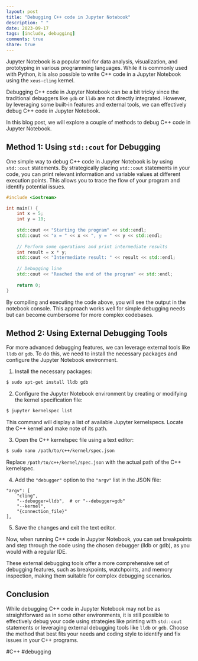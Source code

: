 ```yaml
---
layout: post
title: "Debugging C++ code in Jupyter Notebook"
description: " "
date: 2023-09-17
tags: [include, debugging]
comments: true
share: true
---
```


Jupyter Notebook is a popular tool for data analysis, visualization, and prototyping in various programming languages. While it is commonly used with Python, it is also possible to write C++ code in a Jupyter Notebook using the `xeus-cling` kernel.

Debugging C++ code in Jupyter Notebook can be a bit tricky since the traditional debuggers like `gdb` or `lldb` are not directly integrated. However, by leveraging some built-in features and external tools, we can effectively debug C++ code in Jupyter Notebook.

In this blog post, we will explore a couple of methods to debug C++ code in Jupyter Notebook.

## Method 1: Using `std::cout` for Debugging

One simple way to debug C++ code in Jupyter Notebook is by using `std::cout` statements. By strategically placing `std::cout` statements in your code, you can print relevant information and variable values at different execution points. This allows you to trace the flow of your program and identify potential issues.

```cpp
#include <iostream>

int main() {
    int x = 5;
    int y = 10;
    
    std::cout << "Starting the program" << std::endl;
    std::cout << "x = " << x << ", y = " << y << std::endl;
    
    // Perform some operations and print intermediate results
    int result = x * y;
    std::cout << "Intermediate result: " << result << std::endl;
    
    // Debugging line
    std::cout << "Reached the end of the program" << std::endl;
    
    return 0;
}
```

By compiling and executing the code above, you will see the output in the notebook console. This approach works well for simple debugging needs but can become cumbersome for more complex codebases.

## Method 2: Using External Debugging Tools

For more advanced debugging features, we can leverage external tools like `lldb` or `gdb`. To do this, we need to install the necessary packages and configure the Jupyter Notebook environment.

1. Install the necessary packages:
```bash
$ sudo apt-get install lldb gdb
```

2. Configure the Jupyter Notebook environment by creating or modifying the kernel specification file:
```bash
$ jupyter kernelspec list
```
This command will display a list of available Jupyter kernelspecs. Locate the C++ kernel and make note of its path.

3. Open the C++ kernelspec file using a text editor:
```bash
$ sudo nano /path/to/c++/kernel/spec.json
```
Replace `/path/to/c++/kernel/spec.json` with the actual path of the C++ kernelspec.

4. Add the `"debugger"` option to the `"argv"` list in the JSON file:
```
"argv": [
    "cling",
    "--debugger=lldb",  # or "--debugger=gdb"
    "--kernel",
    "{connection_file}"
],
```

5. Save the changes and exit the text editor.

Now, when running C++ code in Jupyter Notebook, you can set breakpoints and step through the code using the chosen debugger (lldb or gdb), as you would with a regular IDE.

These external debugging tools offer a more comprehensive set of debugging features, such as breakpoints, watchpoints, and memory inspection, making them suitable for complex debugging scenarios.

## Conclusion

While debugging C++ code in Jupyter Notebook may not be as straightforward as in some other environments, it is still possible to effectively debug your code using strategies like printing with `std::cout` statements or leveraging external debugging tools like `lldb` or `gdb`. Choose the method that best fits your needs and coding style to identify and fix issues in your C++ programs.

#C++ #debugging
